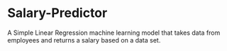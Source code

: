# Salary-Predictor
A Simple Linear Regression machine learning model that takes data from employees and returns a salary based on a data set.
